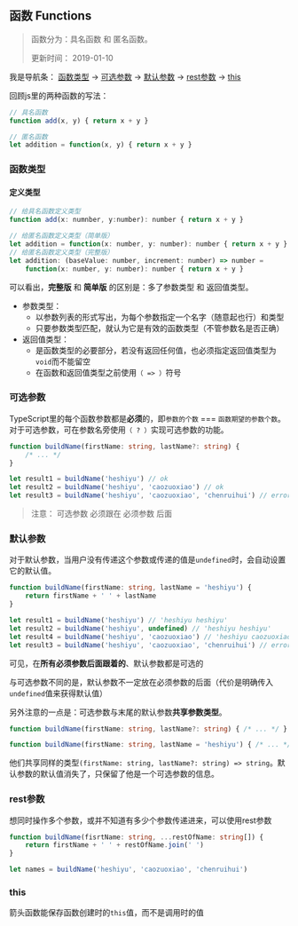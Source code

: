 ## 函数 Functions
> 函数分为：具名函数 和 匿名函数。
> 
> 更新时间： 2019-01-10

我是导航条：
[函数类型](#函数类型) -> [可选参数](#可选参数) -> [默认参数](#默认参数) -> [rest参数](#rest参数) -> [this](#this)

回顾js里的两种函数的写法：
```js
// 具名函数
function add(x, y) { return x + y }

// 匿名函数
let addition = function(x, y) { return x + y }
```
### 函数类型
#### 定义类型
```js
// 给具名函数定义类型
function add(x: numnber, y:number): number { return x + y }

// 给匿名函数定义类型（简单版）
let addition = function(x: number, y: number): number { return x + y }
// 给匿名函数定义类型（完整版）
let addition: (baseValue: number, increment: number) => number =
    function(x: number, y: number): number { return x + y }
```
可以看出，**完整版** 和 **简单版** 的区别是：多了参数类型 和 返回值类型。
 - 参数类型：
    - 以参数列表的形式写出，为每个参数指定一个名字（随意起也行）和类型
    - 只要参数类型匹配，就认为它是有效的函数类型（不管参数名是否正确）
 - 返回值类型：
    - 是函数类型的必要部分，若没有返回任何值，也必须指定返回值类型为`void`而不能留空
    - 在函数和返回值类型之前使用`（ => ）`符号

### 可选参数
TypeScript里的每个函数参数都是**必须**的，即`参数的个数` === `函数期望的参数个数`。
对于可选参数，可在参数名旁使用`（ ? ）`实现可选参数的功能。
```ts
function buildName(firstName: string, lastName?: string) {
    /* ... */
}

let result1 = buildName('heshiyu') // ok
let result2 = buildName('heshiyu', 'caozuoxiao') // ok
let result3 = buildName('heshiyu', 'caozuoxiao', 'chenruihui') // error
```
 > 注意： 可选参数 必须跟在 必须参数 后面

### 默认参数
对于默认参数，当用户没有传递这个参数或传递的值是`undefined`时，会自动设置它的默认值。
```ts
function buildName(firstName: string, lastName = 'heshiyu') {
    return firstName + ' ' + lastName
}

let result1 = buildName('heshiyu') // 'heshiyu heshiyu'
let result2 = buildName('heshiyu', undefined) // 'heshiyu heshiyu'
let result4 = buildName('heshiyu', 'caozuoxiao') // 'heshiyu caozuoxiao'
let result3 = buildName('heshiyu', 'caozuoxiao', 'chenruihui') // error
```
可见，在**所有必须参数后面跟着的**、默认参数都是可选的

与可选参数不同的是，默认参数不一定放在必须参数的后面（代价是明确传入`undefined`值来获得默认值）

另外注意的一点是：可选参数与末尾的默认参数**共享参数类型**。
```ts
function buildName(firstName: string, lastName?: string) { /* ... */ }

function buildName(firstName: string, lastName = 'heshiyu') { /* ... */}
```
他们共享同样的类型`(firstName: string, lastName?: string) => string`。默认参数的默认值消失了，只保留了他是一个可选参数的信息。

### rest参数
想同时操作多个参数，或并不知道有多少个参数传递进来，可以使用rest参数
```ts
function buildName(fisrtName: string, ...restOfName: string[]) {
    return firstName + ' ' + restOfName.join(' ')
}

let names = buildName('heshiyu', 'caozuoxiao', 'chenruihui')
```

### this
箭头函数能保存函数创建时的`this`值，而不是调用时的值